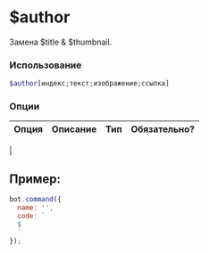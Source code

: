 # $author

Замена $title & $thumbnail.

### Использование
 
```php
$author[индекс;текст;изображение;ссылка]
```

### Опции


| Опция | Описание | Тип | Обязательно? |
|--------|-------------|------|----------|
| 


## Пример:

```javascript
bot.command({
  name: '',
  code: `
  $
  `
});
```

